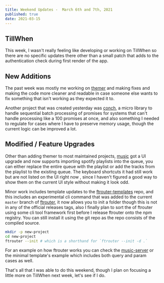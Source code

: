 ```yaml
---
title: Weekend Updates -  March 6th and 7th, 2021
published: true
date: 2021-03-15
---
```


## TillWhen

This week, I wasn't really feeling like developing or working on TillWhen so
there are no specific updates there other than a small patch that adds to the
authentication check during first render of the app.

## New Additions

The past week was mostly me working on [themer](https://themer.barelyhuman.dev/)
and making fixes and making the code more cleaner and readable in case someone
else wants to fix something that isn't working as they expected it to.

Another project that was created yesterday was
[conch](https://github.com/barelyhuman/conch), a micro library to handle
sequential batch processing of promises for systems that can't handle processing
like a 100 promises at once, and also something I needed to regulate for cases
where I have to preserve memory usage, though the current logic can be improved
a lot.

## Modified / Feature Upgrades

Other than adding themer to most maintained projects,
[music](https://music.reaper.im) got a UI upgrade and now supports importing
spotify playlists into the queue, you can either replace the entire queue with
the playlist or add the tracks from the playlist to the existing queue. The
keyboard shortcuts it had still work but are not listed on the UI right now ,
since I haven't figured a good way to show them on the current UI style without
making it look odd.

Minor work includes template updates to the
[ftrouter-templates](https://github.com/barelyhuman/ftrouter-templates) repo,
and this includes an experimental cli command that was added to the current
`master` branch of [ftrouter](https://github.com/barelyhuman/ftrouter), it now
allows you to init a folder though this is not in any of the official releases
tags, also I finally plan to sort the of ftrouter using some cli tool framework
first before I release ftrouter onto the npm registry. You can still install it
using the git repo as the repo consists of the compiled source.

```sh
mkdir -p new-project
cd new-project
ftrouter --init # which is a shorthand for `ftrouter --init -d .`
```

For an example on how ftrouter works you can check the
[music-server](https://github.com/barelyhuman/music-server) or the minimal
template's example which includes both query and param cases as well.

That's all that I was able to do this weekend, though I plan on focusing a
little more on TillWhen next week, let's see if I do.
